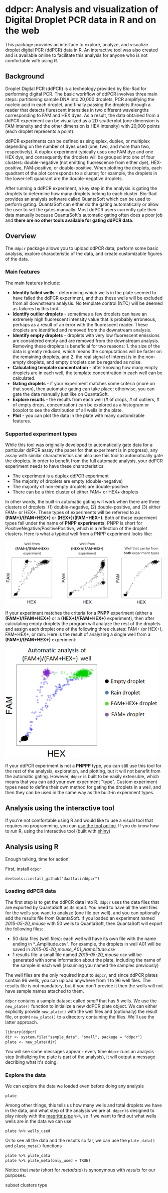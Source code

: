 # ddpcr: Analysis and visualization of Digital Droplet PCR data in R and on the web

This package provides an interface to explore, analyze, and visualize droplet digital PCR (ddPCR) data in R. An interactive tool was also created and is available online to facilitate this analysis for anyone who is not comfortable with using R.

## Background

Droplet Digital PCR (ddPCR) is a technology provided by Bio-Rad for performing digital PCR. The basic workflow of ddPCR involves three main steps: partitioning sample DNA into 20,000 droplets, PCR amplifying the nucleic acid in each droplet, and finally passing the droplets through a reader that detects flurescent intensities in two different wavelengths corresponding to FAM and HEX dyes. As a result, the data obtained from a ddPCR experiment can be visualized as a 2D scatterplot (one dimension is FAM intensity and the other dimension is HEX intensity) with 20,000 points (each droplet represents a point).

ddPCR experiments can be defined as singleplex, duplex, or multiplex depending on the number of dyes used (one, two, and more than two, respectively). A duplex experiment typically uses one FAM dye and one HEX dye, and consequently the droplets will be grouped into one of four clusters: double-negative (not emitting fluorescence from either dye), HEX-positive, FAM-positive, or double-positive. When plotting the droplets, each quadrant of the plot corresponds to a cluster; for example, the droplets in the lower-left quadrant are the double-negative droplets.

After running a ddPCR experiment, a key step in the analysis is gating the droplets to determine how many droplets belong to each cluster. Bio-Rad provides an analysis software called QuantaSoft which can be used to perform gating. QuantaSoft can either do the gating automatically or allow the user to set the gates manually. Most ddPCR users currently gate their data manually because QuantaSoft's automatic gating often does a poor job and **there are no other tools available for gating ddPCR data**.

## Overview

The `ddpcr` package allows you to upload ddPCR data, perform some basic analysis, explore characteristic of the data, and create customizable figures of the data.  

### Main features

The main features include:

- **Identify failed wells** - determining which wells in the plate seemed to have failed the ddPCR experiment, and thus these wells will be excluded from all downstream analysis. No template control (NTC) will be deemed as failures by this tool.
- **Identify outlier droplets** - sometimes a few droplets can have an extremely high fluorescent intensity value that is probably erroneous, perhaps as a result of an error with the fluorescent reader. These droplets are identified and removed from the downstream analysis.
- **Identify empty droplets** - droplets with very low fluorescent emissions are considered empty and are removed from the downstream analysis. Removing these droplets is beneficial for two reasons: 1. the size of the data is greatly reduced, which means the computations will be faster on the remaining droplets, and 2. the real signal of interest is in the non-empty droplets, and empty droplets can be regarded as noise.
- **Calculating template concentration** - after knowing how many empty droplets are in each well, the template concentration in each well can be calculated.
- **Gating droplets** - if your experiment matches some criteria (more on that soon), then automatic gating can take place; otherwise, you can gate the data manually just like on QuantaSoft.
- **Explore results** - the results from each well (# of drops, # of outliers, # of empty drops, concentration) can be explored as a histogram or boxplot to see the distribution of all wells in the plate.
- **Plot** - you can plot the data in the plate with many customizable features.

### Supported experiment types

While this tool was originally developed to automatically gate data for a particular ddPCR assay (the paper for that experiment is in progress), any assay with similar characteristics can also use this tool to automatically gate the droplets. In order to benefit from the full automatic analysis, your ddPCR experiment needs to have these characteristics:  

- The experiment is a duplex ddPCR experiment
- The majority of droplets are empty (double-negative)
- The majority of non-empty droplets are double-positive
- There can be a third cluster of either FAM+ or HEX+ droplets

In other words, the built-in automatic gating will work when there are three clusters of droplets: (1) double-negative, (2) double-positive, and (3) either FAM+ or HEX+. These types of experiments will be referred to as **(FAM+)/(FAM+HEX+)** or  **(HEX+)/(FAM+HEX+)**. Both of these experiment types fall under the name of **PNPP experiments**; PNPP is short for PositiveNegative/PositivePositive, which is a reflection of the droplet clusters. Here is what a typical well from a PNPP experiment looks like:

[![Supported experiment types](vignettes/figures/supported-exp-types.png)](vignettes/figures/supported-exp-types.png)

If your experiment matches the criteria for a **PNPP** experiment (either a **(FAM+)/(FAM+HEX+)** or a **(HEX+)/(FAM+HEX+)** experiment), then after calculating empty droplets the program will analyze the rest of the droplets and assign each droplet one of the following three clustes: FAM+ (or HEX+), FAM+HEX+, or rain. Here is the result of analyzing a single well from a **(FAM+)/(FAM+HEX+)** experiment:

[![Analyze result](vignettes/figures/ppnp-simple-result.png)](vignettes/figures/ppnp-simple-result.png)

If your ddPCR experiment is not a **PNPPP** type, you can still use this tool for the rest of the analysis, exploration, and plotting, but it will not benefit from the automatic gating. However, `ddpcr` is built to be easily extensible, which means that you can add your own experiment "type". Custom experiment types need to define their own method for gating the droplets in a well, and then they can be used in the same way as the built-in experiment types.

## Analysis using the interactive tool

If you're not comfortable using R and would like to use a visual tool that requires no programming, you can [use the tool online](TODO). If you do know how to run R, using the interactive tool (built with [shiny](http://shiny.rstudio.com/))

## Analysis using R

Enough talking, time for action!

First, install `ddpcr`

```
devtools::install_github("daattali/ddpcr")
```

### Loading ddPCR data

The first step is to get the ddPCR data into R. `ddpcr` uses the data files that are exported by QuantaSoft as its input. You need to have all the well files for the wells you want to analyze (one file per well), and you can optionally add the results file from QuantaSoft. If you loaded an experiment named *2015-05-20_mouse* with 50 wells to QuantaSoft, then QuantaSoft will export the following files:

- 50 data files (well files): each well will have its own file with the name ending in *_Amplitude.csv". For example, the droplets in well A01 will be saved in *2015-05-20_mouse_A01_Aamplitude.csv*
- 1 results file: a small file named *2015-05-20_mouse.csv* will be generated with some information about the plate, including the name of the sample in each well (assuming you named the samples previously)

The well files are the only required input to `ddpcr`, and since ddPCR plates contain 96 wells, you can upload anywhere from 1 to 96 well files. The results file is not mandatory, but if you don't provide it then the wells will not have sample names attached to them.

`ddpcr` contains a sample dataset called *small* that has 5 wells. We use the `new_plate()` function to initialize a new ddPCR plate object. We can either explicitly provide `new_plate()` with the well files and (optionally) the result file, or point `new_plate()` to a directory containing the files. We'll use the latter approach.

```
library(ddpcr)
dir <- system.file("sample_data", "small", package = "ddpcr")
plate <- new_plate(dir)
```

You will see some messages appear - every time `ddpcr` runs an analysis step (initializing the plate is part of the analysis), it will output a message decribing what it's doing. 

### Explore the data

We can explore the data we loaded even before doing any analysis

```
plate
```

Among other things, this tells us how many wells and total droplets we have in the data, and what step of the analysis we are at. `ddpcr` is designed to play nicely with the [magrittr pipe](https://github.com/smbache/magrittr) `%>%`, so if we want to find out what wells wells are in the data we can use

```
plate %>% wells_used
```

Or to see all the data and the results so far, we can use the `plate_data()` and `plate_meta()` functions

```
plate %>% plate_data
plate %>% plate_meta(only_used = TRUE)
```

Notice that *meta* (short for *metadata*) is synonymous with *results* for our purposes.  



subset
clusters
type
